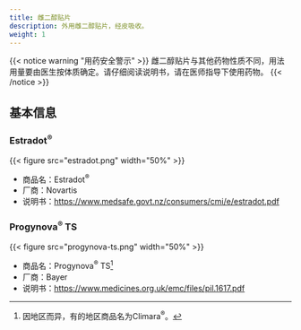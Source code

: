 ```yaml
---
title: 雌二醇贴片
description: 外用雌二醇贴片，经皮吸收。
weight: 1
---
```


{{< notice warning "用药安全警示" >}}
雌二醇贴片与其他药物性质不同，用法用量要由医生按体质确定。请仔细阅读说明书，请在医师指导下使用药物。
{{< /notice >}}

## 基本信息

### Estradot<sup>&reg;</sup>

{{< figure src="estradot.png" width="50%" >}}

- 商品名：Estradot<sup>&reg;</sup>
- 厂商：Novartis
- 说明书：<https://www.medsafe.govt.nz/consumers/cmi/e/estradot.pdf>

### Progynova<sup>&reg;</sup> TS

{{< figure src="progynova-ts.png" width="50%" >}}

- 商品名：Progynova<sup>&reg;</sup> TS[^1]
- 厂商：Bayer
- 说明书：<https://www.medicines.org.uk/emc/files/pil.1617.pdf>

[^1]: 因地区而异，有的地区商品名为Climara<sup>&reg;</sup>。
